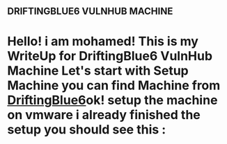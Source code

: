## DRIFTINGBLUE6 VULNHUB MACHINE

 # Hello!  i am mohamed! This is my WriteUp for DriftingBlue6 VulnHub Machine Let's start with Setup Machine you can find Machine from [DriftingBlue6](https://www.vulnhub.com/entry/driftingblues-6,672)ok! setup the machine on vmware  i already finished the setup you should see this : 

